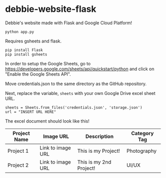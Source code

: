 # debbie-website-flask
Debbie's website made with Flask and Google Cloud Platform!

```
python app.py
```

Requires gsheets and flask. 

```
pip install Flask
pip install gsheets
```

In order to setup the Google Sheets, go to https://developers.google.com/sheets/api/quickstart/python and click on "Enable the Google Sheets API".

Move credentials.json to the same directory as the GitHub repository. 

Next, replace the variable, `sheets` with your own Google Drive excel sheet URL. 

```
sheets = Sheets.from_files('credentials.json', 'storage.json')
url = "INSERT URL HERE"
```

The excel document should look like this!

| Project Name  | Image URL     | Description   | Category Tag  |
| ------------- | ------------- | ------------- | ------------- |
| Project 1     | Link to image URL  | This is my Project! | Photography |
| Project 2     | Link to image URL | This is my 2nd Project! | UI/UX |
